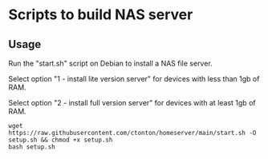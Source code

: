 # Scripts to build NAS server

## Usage

Run the "start.sh" script on Debian to install a NAS file server.

Select option "1 - install lite version server" for devices with less than 1gb of RAM.

Select option "2 - install full version server" for devices with at least 1gb of RAM.

```shell
wget https://raw.githubusercontent.com/ctonton/homeserver/main/start.sh -O setup.sh && chmod +x setup.sh
bash setup.sh
```
